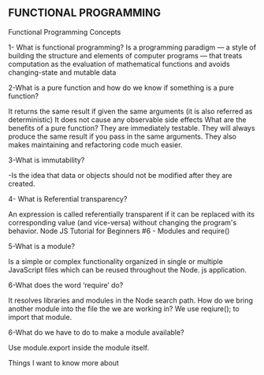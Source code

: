 ## FUNCTIONAL PROGRAMMING

Functional Programming Concepts

1- What is functional programming?
Is a programming paradigm — a style of building the structure and elements of computer programs — that treats computation as the evaluation of mathematical functions and avoids changing-state and mutable data


2-What is a pure function and how do we know if something is a pure function?

It returns the same result if given the same arguments (it is also referred as deterministic)
It does not cause any observable side effects
What are the benefits of a pure function?
They are immediately testable. They will always produce the same result if you pass in the same arguments. They also makes maintaining and refactoring code much easier.


3-What is immutability? 

-Is the idea that data or objects should not be modified after they are created.

4- What is Referential transparency?


An expression is called referentially transparent if it can be replaced with its corresponding value (and vice-versa) without changing the program's behavior.
Node JS Tutorial for Beginners #6 - Modules and require()

5-What is a module?


Is a simple or complex functionality organized in single or multiple JavaScript files which can be reused throughout the Node. js application.


6-What does the word ‘require’ do?

It resolves libraries and modules in the Node search path.
How do we bring another module into the file the we are working in?
We use reqiure(); to import that module.



6-What do we have to do to make a module available?

Use module.export inside the module itself.

Things I want to know more about